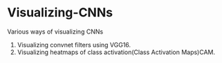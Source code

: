 # Visualizing-CNNs
Various ways of visualizing CNNs
1. Visualizing convnet filters using VGG16.
2. Visualizing heatmaps of class activation(Class Activation Maps)CAM.
